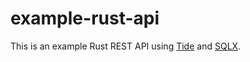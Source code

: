 # example-rust-api

This is an example Rust REST API using [Tide](https://github.com/http-rs/tide) and [SQLX](https://github.com/launchbadge/sqlx).